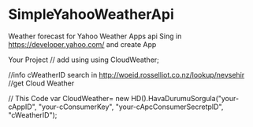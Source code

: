 # SimpleYahooWeatherApi
Weather forecast for Yahoo Weather Apps api  Sing in   https://developer.yahoo.com/  and  create App


Your Project
// add using 
using CloudWeather;

//info cWeatherID search in http://woeid.rosselliot.co.nz/lookup/nevsehir
//get Cloud Weather 
 
 
 // This Code
 var CloudWeather= new HD().HavaDurumuSorgula("your-cAppID", "your-cConsumerKey", "your-cApcConsumerSecretpID", "cWeatherID");

